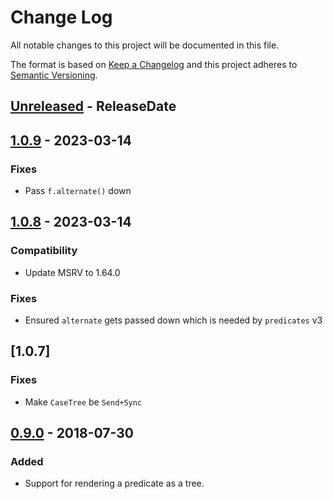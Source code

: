 # Change Log
All notable changes to this project will be documented in this file.

The format is based on [Keep a Changelog](http://keepachangelog.com/)
and this project adheres to [Semantic Versioning](http://semver.org/).

<!-- next-header -->
## [Unreleased] - ReleaseDate

## [1.0.9] - 2023-03-14

### Fixes

- Pass `f.alternate()` down

## [1.0.8] - 2023-03-14

### Compatibility

- Update MSRV to 1.64.0

### Fixes

- Ensured `alternate` gets passed down which is needed by `predicates` v3

## [1.0.7]

### Fixes

- Make `CaseTree` be `Send+Sync`

## [0.9.0] - 2018-07-30

### Added
- Support for rendering a predicate as a tree.

<!-- next-url -->
[Unreleased]: https://github.com/assert-rs/predicates-rs/compare/predicates-tree-v1.0.9...HEAD
[1.0.9]: https://github.com/assert-rs/predicates-rs/compare/predicates-tree-v1.0.8...predicates-tree-v1.0.9
[1.0.8]: https://github.com/assert-rs/predicates-rs/compare/v0.9.0...predicates-tree-v1.0.8
[0.9.0]: https://github.com/assert-rs/predicates-rs/compare/v0.5.2...v0.9.0
